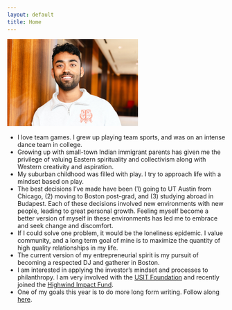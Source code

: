 ```yaml
---
layout: default
title: Home
---
```


<img src="docs/assets/images/about.jpg" width="60%"> 
<br/>
<a href="https://www.linkedin.com/in/jai-gandhi/" style="color: inherit;" target="_blank"><i class="fa fa-linkedin"></i></a>
<a href="https://www.instagram.com/_jaigandhi/" style="color: inherit;" target="_blank"><i class="fa fa-instagram"></i></a>

* I love team games. I grew up playing team sports, and was on an intense dance team in college.
* Growing up with small-town Indian immigrant parents has given me the privilege of valuing Eastern spirituality and collectivism along with Western creativity and aspiration.
* My suburban childhood was filled with play. I try to approach life with a mindset based on play.
* The best decisions I’ve made have been (1) going to UT Austin from Chicago, (2) moving to Boston post-grad, and (3) studying abroad in Budapest. Each of these decisions involved new  environments with new people, leading to great personal growth. Feeling myself become a better version of myself in these environments has led me to embrace and seek change and discomfort.
* If I could solve one problem, it would be the loneliness epidemic. I value community, and a long term goal of mine is to maximize the quantity of high quality relationships in my life.
* The current version of my entrepreneurial spirit is my pursuit of becoming a respected DJ and gatherer in Boston.
* I am interested in applying the investor’s mindset and processes to philanthropy. I am very involved with the [USIT Foundation](https://www.usitfoundation.org/) and recently joined the [Highwind Impact Fund](https://highwindimpact.wordpress.com/).
* One of my goals this year is to do more long form writing. Follow along [here](https://jaigandhi.substack.com/).